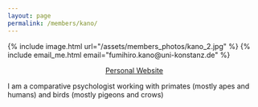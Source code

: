 ```yaml
---
layout: page
permalink: /members/kano/
---
```


<div class ="member_detail">

<div class ="bio">
<div id ="bio_img">
{% include image.html url="/assets/members_photos/kano_2.jpg"  %}
{% include email_me.html email="fumihiro.kano@uni-konstanz.de"  %}
<p style="color:gray; font-size:100%; text-align:center;"> <a href="http://www.fumihirokano.com/p/main-page.html">Personal Website</a></p>

</div>
<div id ="intro">
 I am a comparative psychologist working with primates (mostly apes and humans) and birds (mostly pigeons and crows)

</div>

</div>

</div>

